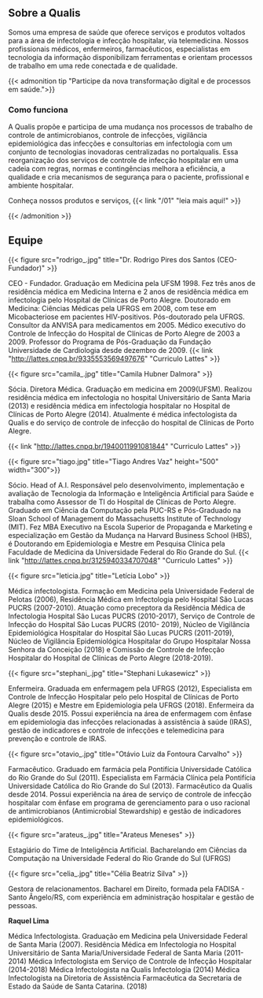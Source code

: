 # 




## Sobre a Qualis

Somos uma empresa de saúde que oferece serviços e produtos voltados para a área de infectologia e infecção hospitalar, via telemedicina. Nossos profissionais médicos, enfermeiros, farmacêuticos, especialistas em tecnologia da informação disponibilizam ferramentas e orientam processos de trabalho em uma rede conectada e de qualidade.

{{< admonition tip "Participe da nova transformação digital e de processos em saúde.">}}

###  Como funciona

A Qualis propõe e participa de uma mudança nos processos de trabalho de controle de antimicrobianos, controle de infecções, vigilância epidemiológica das infecções e consultorias em infectologia com um conjunto de tecnologias inovadoras centralizadas no portalqualis. Essa reorganização dos serviços de controle de infecção hospitalar em uma cadeia com regras, normas e contingências melhora a eficiência, a qualidade e cria mecanismos de segurança para o paciente, profissional e ambiente hospitalar.

Conheça nossos produtos e serviços, {{< link "/01" "leia mais aqui!" >}} 

{{< /admonition >}}



## Equipe


{{< figure src="rodrigo_.jpg" title="Dr. Rodrigo Pires dos Santos (CEO-Fundador)" >}}

CEO - Fundador. Graduação em Medicina pela UFSM 1998. Fez três anos de residência médica em Medicina Interna e 2 anos de residência médica em infectologia pelo Hospital de Clínicas de Porto Alegre. Doutorado em Medicina: Ciências Médicas pela UFRGS em 2008, com tese em Micobacteriose em pacientes HIV-positivos. Pós-doutorado pela UFRGS. Consultor da ANVISA para medicamentos em 2005. Médico executivo do Controle de Infecção do Hospital de Clínicas de Porto Alegre de 2003 a 2009. Professor do Programa de Pós-Graduação da Fundação Universidade de Cardiologia desde dezembro de 2009.
{{< link "http://lattes.cnpq.br/9335553569497676"  "Curriculo Lattes" >}}

{{< figure src="camila_.jpg" title="Camila Hubner Dalmora" >}}


Sócia. Diretora Médica. Graduação em medicina em 2009(UFSM). Realizou residência médica em infectologia no hospital Universitário de Santa Maria (2013) e residência médica em infectologia hospitalar no Hospital de Clínicas de Porto Alegre (2014). Atualmente é médica infectologista da Qualis e do serviço de controle de infecção do hospital de Clínicas de Porto Alegre.

{{< link "http://lattes.cnpq.br/1940011991081844"  "Curriculo Lattes" >}}

{{< figure src="tiago.jpg" title="Tiago Andres Vaz" height="500" width="300">}}

Sócio. Head of A.I. Responsável pelo desenvolvimento, implementação e avaliação de Tecnologia da Informação e Inteligência Artificial para Saúde e trabalha como Assessor de TI do Hospital de Clínicas de Porto Alegre. Graduado em Ciência da Computação pela PUC-RS e Pós-Graduado na Sloan School of Management do Massachusetts Institute of Technology (MIT). Fez MBA Executivo na Escola Superior de Propaganda e Marketing e especialização em Gestão da Mudança na Harvard Business School (HBS), é Doutorando em Epidemiologia e Mestre em Pesquisa Clínica pela Faculdade de Medicina da Universidade Federal do Rio Grande do Sul.
{{< link "http://lattes.cnpq.br/3125940334707048"  "Curriculo Lattes" >}}



{{< figure src="leticia.jpg" title="Letícia Lobo" >}}

Médica infectologista. Formação em Medicina pela Universidade Federal de Pelotas (2006), Residência Médica em Infectologia pelo Hospital São Lucas PUCRS (2007-2010). Atuação como preceptora da Residência Médica de Infectologia Hospital São Lucas PUCRS (2010-2017), Serviço de Controle de Infecção do Hospital São Lucas PUCRS (2010- 2019), Núcleo de Vigilância Epidemiológica Hospitalar do Hospital São Lucas PUCRS (2011-2019), Núcleo de Vigilância Epidemiológica Hospitalar do Grupo Hospitalar Nossa Senhora da Conceição (2018) e Comissão de Controle de Infecção Hospitalar do Hospital de Clínicas de Porto Alegre (2018-2019).

{{< figure src="stephani_.jpg" title="Stephani Lukasewicz" >}}


Enfermeira. Graduada em enfermagem pela UFRGS (2012), Especialista em Controle de Infecção Hospitalar pelo pelo Hospital de Clínicas de Porto Alegre (2015) e Mestre em Epidemiologia pela UFRGS (2018). Enfermeira da Qualis desde 2015. Possui experiência na área de enfermagem com ênfase em epidemiologia das infecções relacionadas à assistência à saúde (IRAS), gestão de indicadores e controle de infecções e telemedicina para prevenção e controle de IRAS.

{{< figure src="otavio_.jpg" title="Otávio Luiz da Fontoura Carvalho" >}}

Farmacêutico. Graduado em farmácia pela Pontifícia Universidade Católica do Rio Grande do Sul (2011). Especialista em Farmácia Clínica pela Pontifícia Universidade Católica do Rio Grande do Sul (2013). Farmacêutico da Qualis desde 2014. Possui experiência na área de serviço de controle de infecção hospitalar com ênfase em programa de gerenciamento para o uso racional de antimicrobianos (Antimicrobial Stewardship) e gestão de indicadores epidemiológicos.

{{< figure src="arateus_.jpg" title="Arateus Meneses" >}}

Estagiário do Time de Inteligência Artificial. Bacharelando em Ciências da Computação na Universidade Federal do Rio Grande do Sul (UFRGS)

{{< figure src="celia_.jpg" title="Célia Beatriz Silva" >}}

Gestora de relacionamentos. Bacharel em Direito, formada pela FADISA - Santo Ângelo/RS, com experiência em administração hospitalar e gestão de pessoas.



**Raquel Lima** 

Médica Infectologista. Graduação em Medicina pela Universidade Federal de Santa Maria (2007). Residência Médica em Infectologia no Hospital Universitário de Santa Maria/Universidade Federal de Santa Maria (2011-2014) Médica Infectologista em Serviço de Controle de Infecção Hospitalar (2014-2018) Médica Infectologista na Qualis Infectologia (2014) Médica Infectologista na Diretoria de Assistência Farmacêutica da Secretaria de Estado da Saúde de Santa Catarina. (2018)



